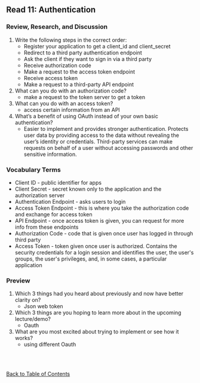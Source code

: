 ## Read 11: Authentication

### Review, Research, and Discussion

1. Write the following steps in the correct order:
   - Register your application to get a client_id and client_secret
   - Redirect to a third party authentication endpoint
   - Ask the client if they want to sign in via a third party
   - Receive authorization code
   - Make a request to the access token endpoint
   - Receive access token
   - Make a request to a third-party API endpoint
1. What can you do with an authorization code?
   - make a request to the token server to get a token
1. What can you do with an access token?
   - access certain information from an API
1. What’s a benefit of using OAuth instead of your own basic authentication?
   - Easier to implement and provides stronger authentication. Protects user data by providing access to the data without revealing the user’s identity or credentials. Third-party services can make requests on behalf of a user without accessing passwords and other sensitive information.

### Vocabulary Terms

- Client ID - public identifier for apps
- Client Secret - secret known only to the application and the authorization server
- Authentication Endpoint - asks users to login
- Access Token Endpoint - this is where you take the authorization code and exchange for access token
- API Endpoint - once access token is given, you can request for more info from these endpoints
- Authorization Code - code that is given once user has logged in through third party
- Access Token - token given once user is authorized. Contains the security credentials for a login session and identifies the user, the user's groups, the user's privileges, and, in some cases, a particular application

### Preview

1. Which 3 things had you heard about previously and now have better clarity on?
   - Json web token
1. Which 3 things are you hoping to learn more about in the upcoming lecture/demo?
   - Oauth
1. What are you most excited about trying to implement or see how it works?
   - using different Oauth

<br>
<br>

[Back to Table of Contents](README.md)
